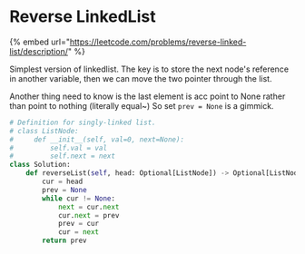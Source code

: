 # Reverse LinkedList

{% embed url="https://leetcode.com/problems/reverse-linked-list/description/" %}

Simplest version of linkedlist. The key is to store the next node's reference in another variable, then we can move the two pointer through the list.

Another thing need to know is the last element is acc point to None rather than point to nothing (literally equal\~) So set `prev = None` is a gimmick.

```python
# Definition for singly-linked list.
# class ListNode:
#     def __init__(self, val=0, next=None):
#         self.val = val
#         self.next = next
class Solution:
    def reverseList(self, head: Optional[ListNode]) -> Optional[ListNode]:
        cur = head
        prev = None
        while cur != None:
            next = cur.next
            cur.next = prev
            prev = cur
            cur = next
        return prev
```
